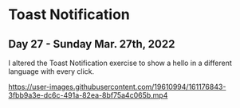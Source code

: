 # Toast Notification
## Day 27 - Sunday Mar. 27th, 2022
I altered the Toast Notification exercise to show a hello in a different language with every click.

https://user-images.githubusercontent.com/19610994/161176843-3fbb9a3e-dc6c-491a-82ea-8bf75a4c065b.mp4
